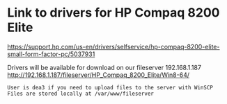 # Link to drivers for HP Compaq 8200 Elite

https://support.hp.com/us-en/drivers/selfservice/hp-compaq-8200-elite-small-form-factor-pc/5037931




Drivers will be available for download on our fileserver 192.168.1.187
http://192.168.1.187/fileserver/HP_Compaq_8200_Elite/Win8-64/

```
User is dea3 if you need to upload files to the server with WinSCP
Files are stored locally at /var/www/fileserver
```
